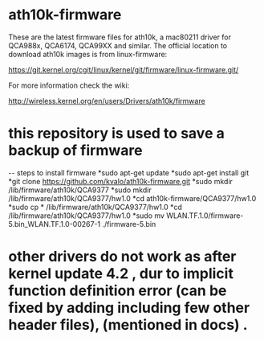 ath10k-firmware
===============

These are the latest firmware files for ath10k, a mac80211 driver for
QCA988x, QCA6174, QCA99XX and similar. The official location to
download ath10k images is from linux-firmware:

https://git.kernel.org/cgit/linux/kernel/git/firmware/linux-firmware.git/

For more information check the wiki:

http://wireless.kernel.org/en/users/Drivers/ath10k/firmware


# this repository is used to save a backup of firmware
-- steps to install firmware
*sudo apt-get update
*sudo apt-get install git
*git clone https://github.com/kvalo/ath10k-firmware.git
*sudo mkdir /lib/firmware/ath10k/QCA9377
*sudo mkdir /lib/firmware/ath10k/QCA9377/hw1.0
*cd ath10k-firmware/QCA9377/hw1.0
*sudo cp *  /lib/firmware/ath10k/QCA9377/hw1.0
*cd /lib/firmware/ath10k/QCA9377/hw1.0
*sudo mv WLAN.TF.1.0/firmware-5.bin_WLAN.TF.1.0-00267-1  ./firmware-5.bin

# other drivers do not work as after kernel update 4.2 , dur to implicit function definition error (can be fixed by adding including few other header files), (mentioned in docs) .
